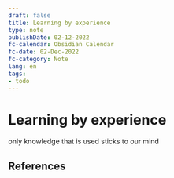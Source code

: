 ```yaml
---
draft: false
title: Learning by experience
type: note
publishDate: 02-12-2022
fc-calendar: Obsidian Calendar
fc-date: 02-Dec-2022
fc-category: Note
lang: en
tags:
- todo
---
```


# Learning by experience



only knowledge that is used sticks to our mind

## References
